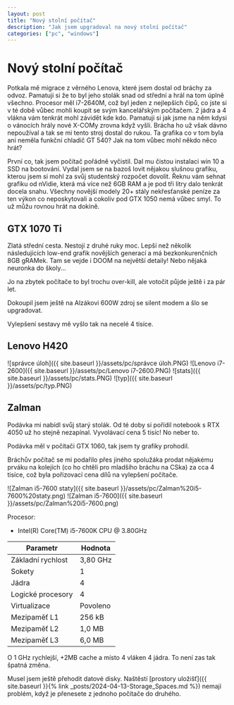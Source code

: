 ```yaml
---
layout: post
title: "Nový stolní počítač"
description: "Jak jsem upgradoval na nový stolní počítač"
categories: ["pc", "windows"]
---
```


# Nový stolní počítač

Potkala mě migrace z věrného Lenova, které jsem dostal od bráchy za odvoz. Pamatuji si že to byl jeho stolák snad od střední a hrál na tom úplně všechno. Procesor měl i7-2640M, což byl jeden z nejlepších čipů, co jste si v té době vůbec mohli koupit se svým kancelářským počítačem. 2 jádra a 4 vlákna vám tenkrát mohl závidět kde kdo. Pamatuji si jak jsme na něm kdysi o vánocích hrály nové X-COMy zrovna když vyšli. 
Brácha ho už však dávno nepoužíval a tak se mi tento stroj dostal do rukou. Ta grafika co v tom byla ani neměla funkční chladič GT 540? Jak na tom vůbec mohl někdo něco hrát?

První co, tak jsem počítač pořádně vyčistil. Dal mu čistou instalaci win 10 a SSD na bootování. Vydal jsem se na bazoš lovit nějakou slušnou grafiku, kterou jsem si mohl za svůj studentský rozpočet dovolit. 
Řeknu vám sehnat grafiku od nVidie, která má více než 6GB RAM a je pod tři litry dalo tenkrát docela snahu. 
Všechny novější modely 20+ stály nekřesťanské peníze za ten výkon co neposkytovali a cokoliv pod GTX 1050 nemá vůbec smyl. To už můžu rovnou hrát na dokině. 

## GTX 1070 Ti 

Zlatá střední cesta. Nestojí z druhé ruky moc. Lepší než několik následujících low-end grafik novějších generací a má bezkonkurenčních 8GB gRAMek. Tam se vejde i DOOM na největší detaily! Nebo nějaká neuronka do školy...

Jo na zbytek počítače to byl trochu over-kill, ale votočit půjde ještě i za pár let.

Dokoupil jsem ještě na Alzákovi 600W zdroj se silent modem a šlo se upgradovat.

Vylepšení sestavy mě vyšlo tak na necelé 4 tisíce. 
## Lenovo H420
![správce úloh]({{ site.baseurl }}/assets/pc/správce úloh.PNG)
![Lenovo i7-2600]({{ site.baseurl }}/assets/pc/Lenovo i7-2600.PNG)
![stats]({{ site.baseurl }}/assets/pc/stats.PNG)
![typ]({{ site.baseurl }}/assets/pc/typ.PNG)

## Zalman
Podávka mi nabídl svůj starý stolák. Od té doby si pořídil notebook s RTX 4050 už ho stejně nezapínal. Vyvolávací cena 5 tisíc! No neber to. 

Podávka měl v počítači GTX 1060, tak jsem ty grafiky prohodil.

Bráchův počítač se mi podařilo přes jiného spolužáka prodat nějakému prváku na kolejích (co ho chtěli pro mladšího bráchu na CSka) za cca 4 tisíce, což byla pořizovací cena dílů na vylepšení počítače.

![Zalman i5-7600 staty]({{ site.baseurl }}/assets/pc/Zalman%20i5-7600%20staty.png)
![Zalman i5-7600]({{ site.baseurl }}/assets/pc/Zalman%20i5-7600.png)

Procesor:
- Intel(R) Core(TM) i5-7600K CPU @ 3.80GHz

| Parametr | Hodnota |
| --- | --- |
| Základní rychlost | 3,80 GHz |
| Sokety | 1 |
| Jádra | 4 |
| Logické procesory | 4 |
| Virtualizace | Povoleno |
| Mezipaměť L1 | 256 kB |
| Mezipaměť L2 | 1,0 MB |
| Mezipaměť L3 | 6,0 MB |

O 1 GHz rychlejší, +2MB cache a místo 4 vláken 4 jádra. To není zas tak špatná změna.

Musel jsem ještě přehodit datové disky. Naštěstí [prostory uložišť]({{ site.baseurl }}{% link _posts/2024-04-13-Storage_Spaces.md %}) nemají problém, když je přenesete z jednoho počítače do druhého. 
